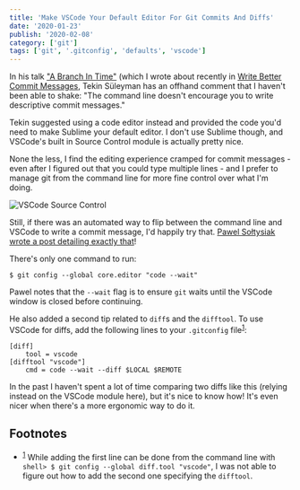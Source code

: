 ```yaml
---
title: 'Make VSCode Your Default Editor For Git Commits And Diffs'
date: '2020-01-23'
publish: '2020-02-08'
category: ['git']
tags: ['git', '.gitconfig', 'defaults', 'vscode']
---
```


In his talk ["A Branch In Time"](https://tekin.co.uk/2019/02/a-talk-about-revision-histories) (which I wrote about recently in [Write Better Commit Messages](write-better-commits), Tekin Süleyman has an offhand comment that I haven't been able to shake: "The command line doesn't encourage you to write descriptive commit messages."

Tekin suggested using a code editor instead and provided the code you'd need to make Sublime your default editor. I don't use Sublime though, and VSCode's built in Source Control module is actually pretty nice.

None the less, I find the editing experience cramped for commit messages - even after I figured out that you could type multiple lines - and I prefer to manage git from the command line for more fine control over what I'm doing.

![VSCode Source Control](https://res.cloudinary.com/scweiss1/image/upload/v1593200321/vscode-source-control_e4w8gl.png)

Still, if there was an automated way to flip between the command line and VSCode to write a commit message, I'd happily try that. [Pawel Sołtysiak wrote a post detailing exactly that](https://blog.soltysiak.it/en/2017/01/set-visual-studio-code-as-default-git-editor-and-diff-tool/)!

There's only one command to run:

```shell
$ git config --global core.editor "code --wait"
```

Pawel notes that the `--wait` flag is to ensure `git` waits until the VSCode window is closed before continuing.

He also added a second tip related to `diff`s and the `difftool`. To use VSCode for diffs, add the following lines to your `.gitconfig` file<sup>[1](#footnotes)</sup><a id="fn1"></a>:

```shell:title=.gitconfig
[diff]
    tool = vscode
[difftool "vscode"]
    cmd = code --wait --diff $LOCAL $REMOTE
```

In the past I haven't spent a lot of time comparing two diffs like this (relying instead on the VSCode module here), but it's nice to know how! It's even nicer when there's a more ergonomic way to do it.

## Footnotes

-   <sup>[1](#fn1)</sup> While adding the first line can be done from the command line with `shell> $ git config --global diff.tool "vscode"`, I was not able to figure out how to add the second one specifying the `difftool`.
